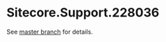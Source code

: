 # Sitecore.Support.228036

See [master branch](https://github.com/sitecoresupport/Sitecore.Support.228036) for details.